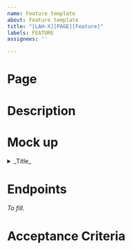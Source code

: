 ```yaml
---
name: Feature template
about: Feature template
title: "[LAH-X][PAGE][Feature]"
labels: FEATURE
assignees: ''

---
```


# Page


# Description


# Mock up
<details>
  <summary>_Title_</summary>
  
_Image_
</details>

# Endpoints
_To fill._

# Acceptance Criteria

